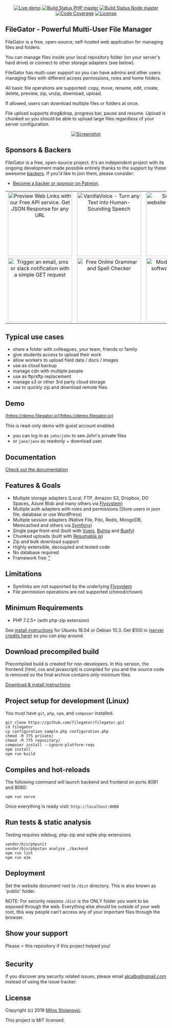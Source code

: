 <!-- <p align="center">
<img src="https://raw.githubusercontent.com/filegator/filegator/master/dist/img/logo.svg">
</p> 
-->

<p align="center">
<a href="https://demo.filegator.io"><img src="https://img.shields.io/badge/Live-Demo-brightgreen.svg?style=flat-square" alt="Live demo"></a>
<a href="https://github.com/filegator/filegator/actions"><img src="https://github.com/filegator/filegator/workflows/PHP/badge.svg?branch=master" alt="Build Status PHP master"></a>
  <a href="https://github.com/filegator/filegator/actions"><img src="https://github.com/filegator/filegator/workflows/Node/badge.svg?branch=master" alt="Build Status Node master"></a>
<a href="https://codecov.io/gh/filegator/filegator"><img src="https://codecov.io/gh/filegator/filegator/branch/master/graph/badge.svg" alt="Code Coverage"></a>
<a href="https://opensource.org/licenses/MIT"><img src="https://img.shields.io/badge/License-MIT-green.svg" alt="License"></a>
  </p>


## FileGator - Powerful Multi-User File Manager

FileGator is a free, open-source, self-hosted web application for managing files and folders.

You can manage files inside your local repository folder (on your server's hard drive) or connect to other storage adapters (see below).

FileGator has multi-user support so you can have admins and other users managing files with different access permissions, roles and home folders.

All basic file operations are supported: copy, move, rename, edit, create, delete, preview, zip, unzip, download, upload.

If allowed, users can download multiple files or folders at once.

File upload supports drag&drop, progress bar, pause and resume. Upload is chunked so you should be able to upload large files regardless of your server configuration.

<p align="center">
<a href="https://demo.filegator.io"><img src="https://filegator.io/img/animated.gif" alt="Screenshot"></a>
</p>


## Sponsors & Backers
FileGator is a free, open-source project. It's an independent project with its ongoing development made possible entirely thanks to the support by these awesome [backers](https://github.com/filegator/filegator/blob/master/BACKERS.md). If you'd like to join them, please consider:

- [Become a backer or sponsor on Patreon](https://www.patreon.com/alcalbg).

<table align="center">
  <tbody>
    <tr>
      <td align="center" valign="middle">
        <a href="https://www.linkpreview.net/?utm_campaign=Sponsored%20GitHub%20FileGator" target="_blank">
          <img title="Preview Web Links with our Free API service. Get JSON Response for any URL" width="200px" src="https://www.linkpreview.net/images/logo-dark.png">
        </a>
      </td>
      <td align="center" valign="middle">
        <a href="https://www.vanillavoice.com/?utm_campaign=Sponsored%20GitHub%20FileGator" target="_blank">
          <img title="VanillaVoice - Turn any Text into Human-Sounding Speech" width="200px" src="https://www.vanillavoice.com/logo.svg">
        </a>
      </td>
      <td align="center" valign="middle">
        <a href="https://www.savepage.io/?utm_campaign=Sponsored%20GitHub%20FileGator" target="_blank">
          <img title="Screenshot any website with our powerful API" width="200px" src="https://www.savepage.io/images/logo.svg">
        </a>
      </td>
    </tr>
    <tr>
      <td align="center" valign="middle">
        <a href="https://www.getping.info/?utm_campaign=Sponsored%20GitHub%20FileGator" target="_blank">
          <img title="Trigger an email, sms or slack notification with a simple GET request" width="200px" src="https://www.getping.info/img/logo.svg">
        </a>
      </td>
      <td align="center" valign="middle">
        <a href="https://correctme.app/?utm_campaign=Sponsored%20GitHub%20FileGator" target="_blank">
          <img title="Free Online Grammar and Spell Checker" width="200px" src="https://correctme.app/logo.png">
        </a>
      </td>
      <td align="center" valign="middle">
        <a href="https://interactive32.com/?utm_campaign=Sponsored%20GitHub%20FileGator" target="_blank">
          <img title="Modern approach to software development" width="200px" src="https://interactive32.com/images/logo.png">
        </a>
      </td>
    </tr>
  </tbody>
</table>


## Typical use cases
- share a folder with colleagues, your team, friends or family
- give students access to upload their work
- allow workers to upload field data / docs / images
- use as cloud backup
- manage cdn with multiple people
- use as ftp/sftp replacement
- manage s3 or other 3rd party cloud storage
- use to quickly zip and download remote files

## Demo
[https://demo.filegator.io](https://demo.filegator.io)

This is read-only demo with guest account enabled.
- you can log in as `john/john` to see John's private files
- or `jane/jane` as readonly + download user.


## Documentation
[Check out the documentation](https://docs.filegator.io/)


## Features & Goals
- Multiple storage adapters (Local, FTP, Amazon S3, Dropbox, DO Spaces, Azure Blob and many others via [Flysystem](https://github.com/thephpleague/flysystem))
- Multiple auth adapters with roles and permissions (Store users in json file, database or use WordPress)
- Multiple session adapters (Native File, Pdo, Redis, MongoDB, Memcached and others via [Symfony](https://github.com/symfony/symfony/tree/4.4/src/Symfony/Component/HttpFoundation/Session/Storage/Handler))
- Single page front-end (built with [Vuejs](https://github.com/vuejs/vue), [Bulma](https://github.com/jgthms/bulma) and [Buefy](https://github.com/buefy/buefy))
- Chunked uploads (built with [Resumable.js](https://github.com/23/resumable.js))
- Zip and bulk download support
- Highly extensible, decoupled and tested code
- No database required
- Framework free [™](https://www.youtube.com/watch?v=L5jI9I03q8E)

## Limitations
- Symlinks are not supported by the underlying [Flysystem](https://flysystem.thephpleague.com/v1/docs/adapter/local/)
- File permission operations are not supported (chmod/chown)

## Minimum Requirements
- PHP 7.2.5+ (with php-zip extension)

See [install instructions](https://docs.filegator.io/install.html) for Ubuntu 18.04 or Debian 10.3. Get $100 in ([server credits here](https://m.do.co/c/93994ebda78d)) so you can play around.


## Download precompiled build
Precompiled build is created for non-developers. In this version, the frontend (html, css and javascript) is compiled for you and the source code is removed so the final archive contains only minimum files.

[Download & install instructions](https://docs.filegator.io/install.html)


## Project setup for development (Linux)

You must have `git`, `php`, `npm`, and `composer` installed.

```
git clone https://github.com/filegator/filegator.git
cd filegator
cp configuration_sample.php configuration.php
chmod -R 775 private/
chmod -R 775 repository/
composer install --ignore-platform-reqs
npm install
npm run build
```


## Compiles and hot-reloads

The following command will launch backend and frontend on ports 8081 and 8080:

```
npm run serve
```
Once everything is ready visit: `http://localhost:8080`


## Run tests & static analysis

Testing requires xdebug, php-zip and sqlite php extensions.

```
vendor/bin/phpunit
vendor/bin/phpstan analyse ./backend
npm run lint
npm run e2e
```


## Deployment

Set the website document root to `/dist` directory. This is also known as 'public' folder.

NOTE: For security reasons `/dist` is the ONLY folder you want to be exposed through the web. Everything else should be outside of your web root, this way people can’t access any of your important files through the browser.

## Show your support

Please ⭐️ this repository if this project helped you!

## Security

If you discover any security related issues, please email alcalbg@gmail.com instead of using the issue tracker.

## License

Copyright (c) 2019 [Milos Stojanovic](https://github.com/alcalbg).

This project is MIT licensed.
